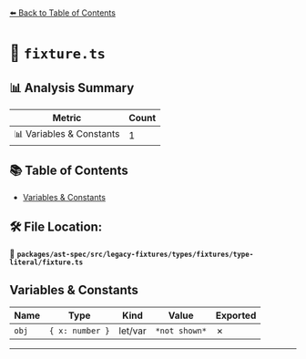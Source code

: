 [⬅️ Back to Table of Contents](../../../../../../../index.md)

# 📄 `fixture.ts`

## 📊 Analysis Summary

| Metric | Count |
|--------|-------|
| 📊 Variables & Constants | 1 |

## 📚 Table of Contents

- [Variables & Constants](#variables-constants)

## 🛠️ File Location:
📂 **`packages/ast-spec/src/legacy-fixtures/types/fixtures/type-literal/fixture.ts`**

## Variables & Constants

| Name | Type | Kind | Value | Exported |
|------|------|------|-------|----------|
| `obj` | `{ x: number }` | let/var | `*not shown*` | ✗ |


---